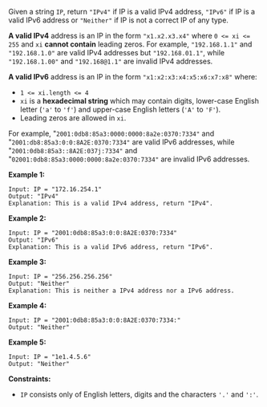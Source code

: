 Given a string `IP`, return `"IPv4"` if IP is a valid IPv4 address, `"IPv6"`
if IP is a valid IPv6 address or `"Neither"` if IP is not a correct IP of any
type.

**A valid IPv4** address is an IP in the form `"x1.x2.x3.x4"` where `0 <= xi
<= 255` and `xi` **cannot contain** leading zeros. For example,
`"192.168.1.1"` and `"192.168.1.0"` are valid IPv4 addresses but
`"192.168.01.1"`, while `"192.168.1.00"` and `"192.168@1.1"` are invalid IPv4
addresses.

**A valid IPv6** address is an IP in the form `"x1:x2:x3:x4:x5:x6:x7:x8"`
where:

  * `1 <= xi.length <= 4`
  * `xi` is a **hexadecimal string** which may contain digits, lower-case English letter (`'a'` to `'f'`) and upper-case English letters (`'A'` to `'F'`).
  * Leading zeros are allowed in `xi`.

For example, "`2001:0db8:85a3:0000:0000:8a2e:0370:7334"` and
"`2001:db8:85a3:0:0:8A2E:0370:7334"` are valid IPv6 addresses, while
"`2001:0db8:85a3::8A2E:037j:7334"` and
"`02001:0db8:85a3:0000:0000:8a2e:0370:7334"` are invalid IPv6 addresses.



**Example 1:**

    
    
    Input: IP = "172.16.254.1"
    Output: "IPv4"
    Explanation: This is a valid IPv4 address, return "IPv4".
    

**Example 2:**

    
    
    Input: IP = "2001:0db8:85a3:0:0:8A2E:0370:7334"
    Output: "IPv6"
    Explanation: This is a valid IPv6 address, return "IPv6".
    

**Example 3:**

    
    
    Input: IP = "256.256.256.256"
    Output: "Neither"
    Explanation: This is neither a IPv4 address nor a IPv6 address.
    

**Example 4:**

    
    
    Input: IP = "2001:0db8:85a3:0:0:8A2E:0370:7334:"
    Output: "Neither"
    

**Example 5:**

    
    
    Input: IP = "1e1.4.5.6"
    Output: "Neither"
    



**Constraints:**

  * `IP` consists only of English letters, digits and the characters `'.'` and `':'`.

